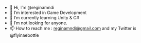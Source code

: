 - 👋 Hi, I’m @reginamndi
- 👀 I’m interested in Game Development
- 🌱 I’m currently learning Unity & C#
- 💞️ I’m not looking for anyone.
- 📫 How to reach me : reginamndi@gmail.com and my Twitter is @flyinaebottle

<!---
reginamndi/reginamndi is a ✨ special ✨ repository because its `README.md` (this file) appears on your GitHub profile.
You can click the Preview link to take a look at your changes.
--->
